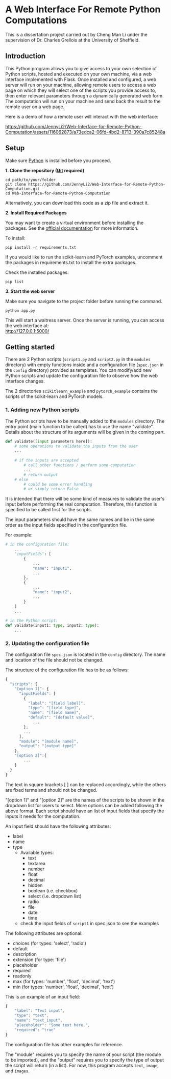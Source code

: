 # A Web Interface For Remote Python Computations

This is a dissertation project carried out by Cheng Man Li under the supervision of Dr. Charles Grellois at the University of Sheffield.

## Introduction
This Python program allows you to give access to your own selection of Python scripts, hosted and executed on your own machine, via a web interface implemented with Flask.
Once installed and configured, a web server will run on your machine, allowing remote users to access a web page on which they will select one of the scripts you provide access to,
then enter relevant parameters through a dynamically generated web form. The computation will run on your machine and send back the result to the remote user on a web page.

Here is a demo of how a remote user will interact with the web interface:    

https://github.com/JennyLi2/Web-Interface-for-Remote-Python-Computation/assets/116062873/a73edca2-06fd-4bd2-8713-390a7c85248a


## Setup
Make sure [Python](https://www.python.org/downloads/) is installed before you proceed.

**1. Clone the repository ([Git](https://git-scm.com/downloads) required)**
```
cd path/to/your/folder
git clone https://github.com/JennyLi2/Web-Interface-for-Remote-Python-Computation.git
cd Web-Interface-for-Remote-Python-Computation
```
Alternatively, you can download this code as a zip file and extract it.

**2. Install Required Packages**

You may want to create a virtual environment before installing the packages. See the [official documentation](https://packaging.python.org/en/latest/guides/installing-using-pip-and-virtual-environments/#create-and-use-virtual-environments) for more information.

To install:
```
pip install -r requirements.txt
```

If you would like to run the scikit-learn and PyTorch examples, uncomment the packages in requirements.txt to install the extra packages.

Check the installed packages:
```
pip list
```

**3. Start the web server**

Make sure you navigate to the project folder before running the command.
```
python app.py
```
This will start a waitress server. Once the server is running, you can access the web interface at:    
http://127.0.0.1:5000/

## Getting started

There are 2 Python scripts (`script1.py` and `script2.py` in the `modules` directory) with empty functions inside and a configuration file (`spec.json` in the `config` directory) provided as templates. You can modify/add new Python scripts and update the configuration file to observe how the web interface changes.

The 2 directories `scikitlearn_example` and `pytorch_example` contains the scripts of the scikit-learn and PyTorch models.

### 1. Adding new Python scripts   
The Python scripts have to be manually added to the `modules` directory. The entry point (main function to be called) has to use the name "validate". Details about the structure of its arguments will be given in the coming part.

```python
def validate([input parameters here]):
    # some operations to validate the inputs from the user
    ...
    
    # if the inputs are accepted
        # call other functions / perform some computation
        ...
        # return output
    # else
        # could be some error handling
        # or simply return False
```
It is intended that there will be some kind of measures to validate the user's input before performing the real computation. Therefore, this function is specified to be called first for the scripts.

The input parameters should have the same names and be in the same order as the input fields specified in the configuration file.

For example:
```python
# in the configuration file:
    ...
    "inputFields": [
        {
            ...
            "name": "input1",
            ...
        },
        {
            ...
            "name": "input2",
            ...
        }
    ]
    ...
    
# in the Python script:
def validate(input1: type, input2: type):
    ...
```

### 2. Updating the configuration file   
The configuration file `spec.json` is located in the `config` directory. The name and location of the file should not be changed.

The structure of the configuration file has to be as follows:
```javascript
{
  "scripts": {
    "[option 1]": {
      "inputFields": [
        {
          "label": "[field label]",
          "type": "[field type]",
          "name": "[field name]",
          "default": "[default value]",
            ...
        }, 
        ...
      ],
      "module": "[module name]",
      "output": "[output type]"
    },
    "[option 2]":{
        ...
    }
  }
}
```
The text in square brackets [ ] can be replaced accordingly, while the others are fixed terms and should not be changed.

"[option 1]" and "[option 2]" are the names of the scripts to be shown in the dropdown list for users to select. More options can be added following the above format. Each script should have an list of input fields that specify the inputs it needs for the computation.

An input field should have the following attributes:
* label
* name
* type
  * Available types: 
    * text
    * textarea
    * number
    * float
    * decimal
    * hidden
    * boolean (i.e. checkbox)
    * select (i.e. dropdown list)
    * radio
    * file
    * date
    * time 
  * check the input fields of `script1` in spec.json to see the examples


The following attributes are optional:
* choices (for types: 'select', 'radio')
* default
* description
* extension (for type: 'file')
* placeholder
* required
* readonly
* max (for types: 'number', 'float', 'decimal', 'text')
* min (for types: 'number', 'float', 'decimal', 'text')

This is an example of an input field:
```javascript
{
    "label": "Text input", 
    "type": "text",
    "name": "text_input",
    "placeholder": "Some text here.",
    "required": "true"
}
```

The configuration file has other examples for reference.

The "module" requires you to specify the name of your script (the module to be imported), and the "output" requires you to specify the type of output the script will return (in a list). For now, this program accepts `text`, `image`, and `images`.
